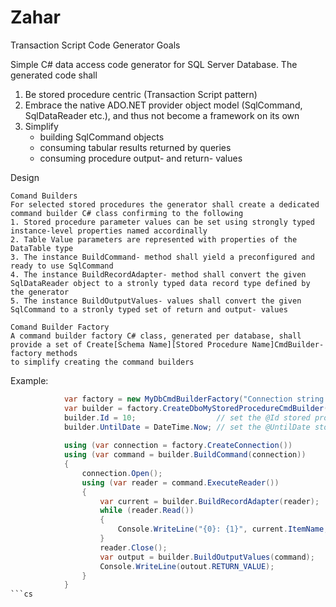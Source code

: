 # Zahar
Transaction Script Code Generator
Goals

Simple C# data access code generator for SQL Server Database.
The generated code shall 

1. Be stored procedure centric (Transaction Script pattern)
2. Embrace the native ADO.NET provider object model (SqlCommand, SqlDataReader etc.), and thus not become a framework on its own
3. Simplify 
	* building SqlCommand objects
	* consuming tabular results returned by queries
	* consuming procedure output- and return- values

Design

	Comand Builders
	For selected stored procedures the generator shall create a dedicated command builder C# class confirming to the following 
	1. Stored procedure parameter values can be set using strongly typed instance-level properties named accordinally
	2. Table Value parameters are represented with properties of the DataTable type
	3. The instance BuildCommand- method shall yield a preconfigured and ready to use SqlCommand 
	4. The instance BuildRecordAdapter- method shall convert the given SqlDataReader object to a stronly typed data record type defined by the generator
	5. The instance BuildOutputValues- values shall convert the given SqlCommand to a stronly typed set of return and output- values
	
	Comand Builder Factory
	A command builder factory C# class, generated per database, shall provide a set of Create[Schema Name][Stored Procedure Name]CmdBuilder- factory methods 
	to simplify creating the command builders
	
Example:
```cs
            var factory = new MyDbCmdBuilderFactory("Connection string goes here...");
            var builder = factory.CreateDboMyStoredProcedureCmdBuilder();
			builder.Id = 10;                  // set the @Id stored procedure parameter value to 10
			builder.UntilDate = DateTime.Now; // set the @UntilDate stored procedure parameter value to DateTime.Now
			
            using (var connection = factory.CreateConnection())
            using (var command = builder.BuildCommand(connection))
            {
                connection.Open();
                using (var reader = command.ExecuteReader())
                {
                    var current = builder.BuildRecordAdapter(reader);
                    while (reader.Read())
                    {
                        Console.WriteLine("{0}: {1}", current.ItemName, current.ItemDescription);
                    }
                    reader.Close();
                    var output = builder.BuildOutputValues(command);
                    Console.WriteLine(outout.RETURN_VALUE);
                }
            }	
```cs

